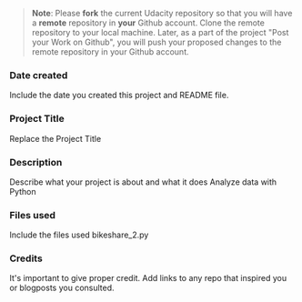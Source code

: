 >**Note**: Please **fork** the current Udacity repository so that you will have a **remote** repository in **your** Github account. Clone the remote repository to your local machine. Later, as a part of the project "Post your Work on Github", you will push your proposed changes to the remote repository in your Github account.

### Date created
Include the date you created this project and README file.

### Project Title
Replace the Project Title

### Description
Describe what your project is about and what it does
Analyze data with Python

### Files used
Include the files used
bikeshare_2.py

### Credits
It's important to give proper credit. Add links to any repo that inspired you or blogposts you consulted.

